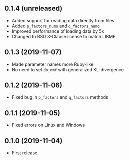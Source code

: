 ## 0.1.4 (unreleased)

- Added support for reading data directly from files
- Added `p_factors_numo` and `q_factors_numo`
- Improved performance of loading data by 5x
- Changed to BSD 3-Clause license to match LIBMF

## 0.1.3 (2019-11-07)

- Made parameter names more Ruby-like
- No need to set `do_nmf` with generalized KL-divergence

## 0.1.2 (2019-11-06)

- Fixed bug in `p_factors` and `q_factors` methods

## 0.1.1 (2019-11-05)

- Fixed errors on Linux and Windows

## 0.1.0 (2019-11-04)

- First release
